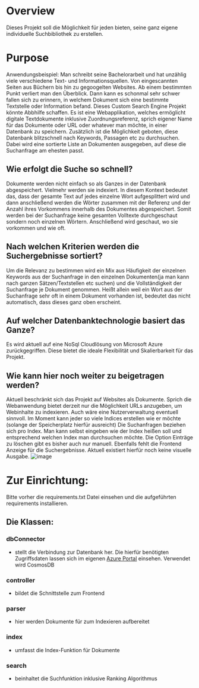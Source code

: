 # Overview

Dieses Projekt soll die Möglichkeit für jeden bieten, seine ganz eigene individuelle Suchbibliothek zu erstellen.

# Purpose

Anwendungsbeispiel: Man schreibt seine Bachelorarbeit und hat unzählig viele verschiedene Text- und Informationsquellen. Von eingescannten Seiten aus Büchern bis hin zu gegoogelten Websites. Ab einem bestimmten Punkt verliert man den Überblick. Dann kann es schonmal sehr schwer fallen sich zu erinnern, in welchem Dokument sich eine bestimmte Textstelle oder Information befand. Dieses Custom Search Engine Projekt könnte Abbhilfe schaffen. Es ist eine Webapplikation, welches ermöglicht digitale Textdokumente inklusive Zuordnungsreferenz, sprich eigener Name für das Dokumente oder URL oder whatever man möchte, in einer Datenbank zu speichern. Zusätzlich ist die Möglichkeit geboten, diese Datenbank blitzschnell nach Keywords, Passagen etc zu durchsuchen. Dabei wird eine sortierte Liste an Dokumenten ausgegeben, auf diese die Suchanfrage am ehesten passt. 

## Wie erfolgt die Suche so schnell?

Dokumente werden nicht einfach so als Ganzes in der Datenbank abgespeichert. Vielmehr werden sie indexiert. In diesem Kontext bedeutet das, dass der gesamte Text auf jedes einzelne Wort aufgesplittert wird und dann anschließend werden die Wörter zusammen mit der Referenz und der Anzahl ihres Vorkommens innerhalb des Dokumentes abgespeichert. Somit werden bei der Suchanfrage keine gesamten Volltexte durchgeschaut sondern noch einzelnen Wörtern. Anschließend wird geschaut, wo sie vorkommen und wie oft.

## Nach welchen Kriterien werden die Suchergebnisse sortiert?

Um die Relevanz zu bestimmen wird ein Mix aus Häufigkeit der einzelnen Keywords aus der Suchanfrage in den einzelnen Dokumenten(ja man kann nach ganzen Sätzen/Textstellen etc suchen) und die Vollständigkeit der Suchanfrage je Dokument genommen. Heißt allein weil ein Wort aus der Suchanfrage sehr oft in einem Dokument vorhanden ist, bedeutet das nicht automatisch, dass dieses ganz oben erscheint. 

## Auf welcher Datenbanktechnologie basiert das Ganze?

Es wird aktuell auf eine NoSql Cloudlösung von Microsoft Azure zurückgegriffen. Diese bietet die ideale Flexibilität und Skalierbarkeit für das Projekt.

## Wie kann hier noch weiter zu beigetragen werden?

Aktuell beschränkt sich das Projekt auf Websites als Dokumente. Sprich die Webanwendung bietet derzeit nur die Möglichkeit URLs anzugeben, um Webinhalte zu indexieren. Auch wäre eine Nutzerverwaltung eventuell sinnvoll. Im Moment kann jeder so viele Indices erstellen wie er möchte (solange der Speicherplatz hierfür ausreicht) Die Suchanfragen beziehen sich pro Index. Man kann selbst eingeben wie der Index heißen soll und entsprechend welchen Index man durchsuchen möchte. Die Option Einträge zu löschen gibt es bisher auch nur manuell. Ebenfalls fehlt die Frontend Anzeige für die Suchergebnisse. Aktuell existiert hierfür noch keine visuelle Ausgabe.
![image](https://user-images.githubusercontent.com/90770330/177101751-594a99c0-5e4b-4bc1-a7a7-74c7809c5eb8.png)


# Zur Einrichtung:

Bitte vorher die requirements.txt Datei einsehen und die aufgeführten requirements installieren. 

## Die Klassen:

### dbConnector 
- stellt die Verbindung zur Datenbank her. Die hierfür benötigten Zugriffsdaten lassen sich im eigenen <a href="https://portal.azure.com/#home">Azure Portal</a>  einsehen. Verwendet wird CosmosDB 

### controller 
- bildet die Schnittstelle zum Frontend

### parser 
- hier werden Dokumente für zum Indexieren aufbereitet

### index 
- umfasst die Index-Funktion für Dokumente

### search 
- beinhaltet die Suchfunktion inklusive Ranking Algorithmus

